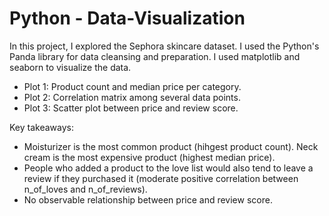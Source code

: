 # Python - Data-Visualization
In this project, I explored the Sephora skincare dataset. I used the Python's Panda library for data cleansing and preparation. I used matplotlib and seaborn to visualize the data.

  * Plot 1: Product count and median price per category.
  * Plot 2: Correlation matrix among several data points.
  * Plot 3: Scatter plot between price and review score.

Key takeaways:
  * Moisturizer is the most common product (hihgest product count). Neck cream is the most expensive product (highest median price).
  * People who added a product to the love list would also tend to leave a review if they purchased it (moderate positive correlation between n_of_loves and n_of_reviews).
  * No observable relationship between price and review score.
